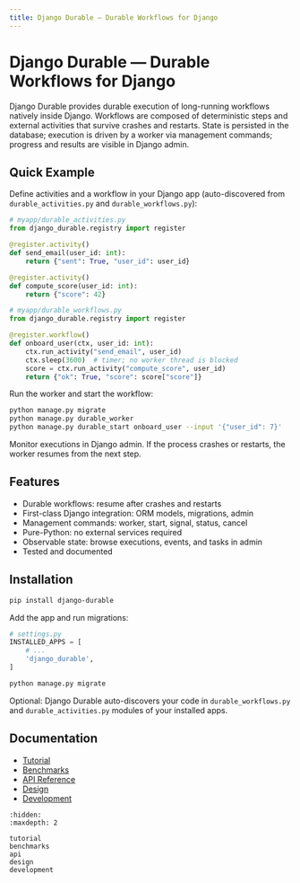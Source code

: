 ```yaml
---
title: Django Durable — Durable Workflows for Django
---
```


# Django Durable — Durable Workflows for Django

Django Durable provides durable execution of long-running workflows natively inside Django. Workflows are composed of deterministic steps and external activities that survive crashes and restarts. State is persisted in the database; execution is driven by a worker via management commands; progress and results are visible in Django admin.

## Quick Example

Define activities and a workflow in your Django app (auto-discovered from `durable_activities.py` and `durable_workflows.py`):

```python
# myapp/durable_activities.py
from django_durable.registry import register

@register.activity()
def send_email(user_id: int):
    return {"sent": True, "user_id": user_id}

@register.activity()
def compute_score(user_id: int):
    return {"score": 42}
```

```python
# myapp/durable_workflows.py
from django_durable.registry import register

@register.workflow()
def onboard_user(ctx, user_id: int):
    ctx.run_activity("send_email", user_id)
    ctx.sleep(3600)  # timer; no worker thread is blocked
    score = ctx.run_activity("compute_score", user_id)
    return {"ok": True, "score": score["score"]}
```

Run the worker and start the workflow:

```bash
python manage.py migrate
python manage.py durable_worker
python manage.py durable_start onboard_user --input '{"user_id": 7}'
```

Monitor executions in Django admin. If the process crashes or restarts, the worker resumes from the next step.

## Features

- Durable workflows: resume after crashes and restarts
- First-class Django integration: ORM models, migrations, admin
- Management commands: worker, start, signal, status, cancel
- Pure-Python: no external services required
- Observable state: browse executions, events, and tasks in admin
- Tested and documented

## Installation

```bash
pip install django-durable
```

Add the app and run migrations:

```python
# settings.py
INSTALLED_APPS = [
    # ...
    'django_durable',
]
```

```bash
python manage.py migrate
```

Optional: Django Durable auto-discovers your code in `durable_workflows.py` and `durable_activities.py` modules of your installed apps.

## Documentation

- [Tutorial](tutorial.md)
- [Benchmarks](benchmarks.md)
- [API Reference](api.md)
- [Design](design.md)
- [Development](development.md)

```{toctree}
:hidden:
:maxdepth: 2

tutorial
benchmarks
api
design
development
```
